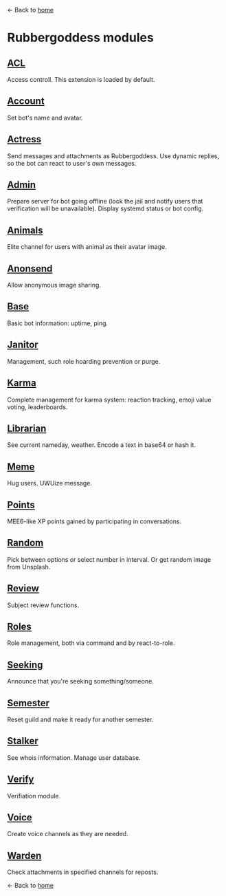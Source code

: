 ← Back to [home](../index.md)

# Rubbergoddess modules

## [ACL](acl.md)

Access controll. This extension is loaded by default.

## [Account](account.md)

Set bot's name and avatar.

## [Actress](actress.md)

Send messages and attachments as Rubbergoddess. Use dynamic replies, so the bot can react to user's own messages.

## [Admin](admin.md)

Prepare server for bot going offline (lock the jail and notify users that verification will be unavailable). Display systemd status or bot config.

## [Animals](animals.md)

Elite channel for users with animal as their avatar image.

## [Anonsend](anonsend.md)

Allow anonymous image sharing.

## [Base](base.md)

Basic bot information: uptime, ping.

## [Janitor](janitor.md)

Management, such role hoarding prevention or purge.

## [Karma](karma.md)

Complete management for karma system: reaction tracking, emoji value voting, leaderboards.

## [Librarian](librarian.md)

See current nameday, weather. Encode a text in base64 or hash it.

## [Meme](meme.md)

Hug users. UWUize message.

## [Points](points.md)

MEE6-like XP points gained by participating in conversations.

## [Random](random.md)

Pick between options or select number in interval. Or get random image from Unsplash.

## [Review](review.md)

Subject review functions.

## [Roles](roles.md)

Role management, both via command and by react-to-role.

## [Seeking](seeking.md)

Announce that you're seeking something/someone.

## [Semester](semester.md)

Reset guild and make it ready for another semester.

## [Stalker](stalker.md)

See whois information. Manage user database.

## [Verify](verify.md)

Verifiation module.

## [Voice](voice.md)

Create voice channels as they are needed.

## [Warden](warden.md)

Check attachments in specified channels for reposts.

← Back to [home](../index.md)
